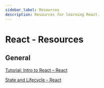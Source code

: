```yaml
---
sidebar_label: Resources
description: Resources for learning React.
---
```


# React - Resources

## General

[Tutorial: Intro to React – React](https://reactjs.org/tutorial/tutorial.html)

[State and Lifecycle – React](https://reactjs.org/docs/state-and-lifecycle.html#state-updates-are-merged)
